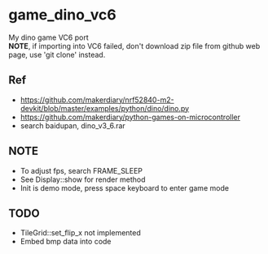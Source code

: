 # game_dino_vc6
My dino game VC6 port  
**NOTE**, if importing into VC6 failed, don't download zip file from github web page, use 'git clone' instead.  

## Ref  
* https://github.com/makerdiary/nrf52840-m2-devkit/blob/master/examples/python/dino/dino.py  
* https://github.com/makerdiary/python-games-on-microcontroller  
* search baidupan, dino_v3_6.rar  

## NOTE  
* To adjust fps, search FRAME_SLEEP  
* See Display::show for render method    
* Init is demo mode, press space keyboard to enter game mode  

## TODO  
* TileGrid::set_flip_x not implemented  
* Embed bmp data into code  
